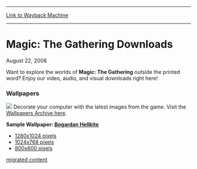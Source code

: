 
---
[Link to Wayback Machine](https://web.archive.org/web/20141018003659/http://magic.wizards.com/en/articles/archive/magic-gathering-downloads-2008-08-22)

[_metadata_:description]:- "*/ /*-->*/ Want to explore the worlds of Magic: The Gathering outside the printed word? Enjoy our video, audio, and visual downloads right here!"
[_metadata_:generator]:- "Drupal 7 (http://drupal.org)"
[_metadata_:node]:- "185841"
[_metadata_:publish_date]:- "2008-08-22"
[_metadata_:source]:- "div-main"
[_metadata_:title]:- "Magic: The Gathering Downloads"
[_metadata_:wayback_capture_timestamp]:- "2014-10-18 00:36:59"
[_metadata_:wayback_raw_url]:- "https://web.archive.org/web/20141018003659id_/http://magic.wizards.com/en/articles/archive/magic-gathering-downloads-2008-08-22"
[_metadata_:wayback_url]:- "http://magic.wizards.com/en/articles/archive/magic-gathering-downloads-2008-08-22"
---





Magic: The Gathering Downloads
==============================


August 22, 2008
 











 Want to explore the worlds of **Magic: The Gathering** outside the printed word? Enjoy our video, audio, and visual downloads right here! 

### Wallpapers

![](https://media.wizards.com/legacy/global/images/mtgcom_arcana_1184_pic1_en.jpg) Decorate your computer with the latest images from the game. Visit the [Wallpapers Archive here](/Magic/Magazine/Downloads.aspx?x=mtg/daily/downloads/wallpapers). 

 **Sample Wallpaper: [Bogardan Hellkite](http://gatherer.wizards.com/Pages/Card/Details.aspx?name=Bogardan+Hellkite)**

* [1280x1024 pixels](http://archive.wizards.com/magic/images/mtgcom/wallpapers/Wallpaper_BogardanHellkite_1280x1024.jpg)
* [1024x768 pixels](http://archive.wizards.com/magic/images/mtgcom/wallpapers/Wallpaper_BogardanHellkite_1024x768.jpg)
* [800x600 pixels](http://archive.wizards.com/magic/images/mtgcom/wallpapers/Wallpaper_BogardanHellkite_800x600.jpg)

  
[migrated content](/en/tags/migrated-content)





 
 





  







